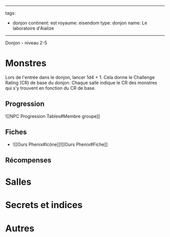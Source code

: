 
---
tags:
  - donjon
continent: est
royaume: eisendom
type: donjon
name: Le laboratoire d'Aialize
---

Donjon - niveau 2-5


# Monstres
Lors de l'entrée dans le donjon, lancer 1d4 + 1. Cela donne le Challenge Rating (CR) de base du donjon. Chaque salle indique le CR des monstres qui s'y trouvent en fonction du CR de base.

## Progression
![[NPC Progression Tables#Membre groupe]]

## Fiches
- ![[Ours Phenix#Icône]]![[Ours Phenix#Fiche]]

## Récompenses

# Salles

# Secrets et indices

# Autres
